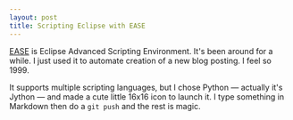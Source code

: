 ```yaml
---
layout: post
title: Scripting Eclipse with EASE
---
```


[EASE](https://www.eclipse.org/ease/) is Eclipse Advanced Scripting Environment. It's
been around for a while. I just used it to automate creation of a new blog posting. I feel
so 1999.

It supports multiple scripting languages, but I chose Python — actually it's Jython — and made
a cute little 16x16 icon to launch it. I type something in Markdown then do a `git push` and 
the rest is magic.
